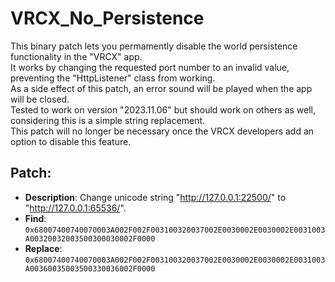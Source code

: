 # VRCX_No_Persistence
This binary patch lets you permamently disable the world persistence functionality in the "VRCX" app.  
It works by changing the requested port number to an invalid value, preventing the "HttpListener" class from working.  
As a side effect of this patch, an error sound will be played when the app will be closed.  
Tested to work on version "2023.11.06" but should work on others as well, considering this is a simple string replacement.  
This patch will no longer be necessary once the VRCX developers add an option to disable this feature.  

## Patch:
- __Description__: Change unicode string "http://127.0.0.1:22500/" to "http://127.0.0.1:65536/".
- __Find__:		`0x68007400740070003A002F002F003100320037002E0030002E0030002E0031003A00320032003500300030002F0000`
- __Replace__:	`0x68007400740070003A002F002F003100320037002E0030002E0030002E0031003A00360035003500330036002F0000`
